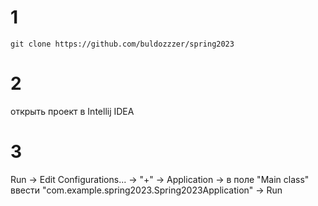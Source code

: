 # 1
```
git clone https://github.com/buldozzzer/spring2023
```
# 2
открыть проект в Intellij IDEA

# 3
Run -> Edit Configurations... -> "+" -> Application -> в поле "Main class" 
ввести "com.example.spring2023.Spring2023Application" -> Run